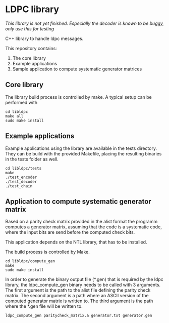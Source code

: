 # LDPC library
*This library is not yet finished. Especially the decoder is known to be buggy, 
only use this for testing*

C++ library to handle ldpc messages.

This repository contains:
1. The core library
2. Example applications
3. Sample application to compute systematic generator matrices

## Core library
The library build process is controlled by make. A typical setup can be performed with
````
cd libldpc
make all
sudo make install
````

## Example applications
Example applications using the library are available in the tests directory. They 
can be build with the provided Makefile, placing the resulting binaries in the tests folder as well.
````
cd libldpc/tests
make
./test_encoder
./test_decoder
./test_chain
````

## Application to compute systematic generator matrix
Based on a parity check matrix provided in the alist format the programm computes 
a generator matrix, assuming that the code is a systematic code, where the input 
bits are send before the computed check bits.

This application depends on the NTL library, that has to be installed.

The build process is controlled by Make.
````
cd libldpc/compute_gen
make
sudo make install
````

In order to generate the binary output file (*.gen) that is required by the ldpc 
library, the ldpc_compute_gen binary needs to be called with 3 arguments. The 
first argument is the path to the alist file defining the parity check matrix. 
The second argument is a path where an ASCII version of the computed generator 
matrix is written to. The third argument is the path where the *.gen file will be 
written to.
````
ldpc_compute_gen paritycheck_matrix.a generator.txt generator.gen
````
